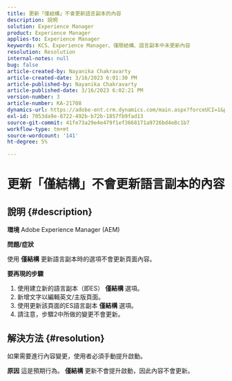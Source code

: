 ```yaml
---
title: 更新「僅結構」不會更新語言副本的內容
description: 說明
solution: Experience Manager
product: Experience Manager
applies-to: Experience Manager
keywords: KCS、Experience Manager、僅限結構、語言副本中未更新內容
resolution: Resolution
internal-notes: null
bug: false
article-created-by: Nayanika Chakravarty
article-created-date: 3/16/2023 6:01:30 PM
article-published-by: Nayanika Chakravarty
article-published-date: 3/16/2023 6:02:21 PM
version-number: 3
article-number: KA-21708
dynamics-url: https://adobe-ent.crm.dynamics.com/main.aspx?forceUCI=1&pagetype=entityrecord&etn=knowledgearticle&id=03c95092-24c4-ed11-83ff-6045bd006793
exl-id: 7053da9e-8722-492b-b72b-1857fb9fad13
source-git-commit: 41fe73a29e4e479f1ef3668171a9726bd4e8c1b7
workflow-type: tm+mt
source-wordcount: '141'
ht-degree: 5%

---
```


# 更新「僅結構」不會更新語言副本的內容

## 說明 {#description}

<b>環境</b>
Adobe Experience Manager (AEM)

<b>問題/症狀</b>

使用 <b>僅結構</b> 更新語言副本時的選項不會更新頁面內容。

<b>要再現的步驟</b>

1. 使用建立新的語言副本（即ES） <b>僅結構</b> 選項。
2. 新增文字以編輯英文/主版頁面。
3. 使用更新該頁面的ES語言副本 <b>僅結構</b> 選項。
4. 請注意，步驟2中所做的變更不會更新。



## 解決方法 {#resolution}


如果需要進行內容變更，使用者必須手動提升啟動。


<b>原因</b>
這是預期行為。 <b>僅結構</b> 更新不會提升啟動，因此內容不會更新。
